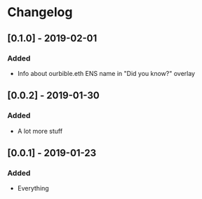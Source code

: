 # Changelog

## [0.1.0] - 2019-02-01

### Added

- Info about ourbible.eth ENS name in "Did you know?" overlay

## [0.0.2] - 2019-01-30

### Added

- A lot more stuff

## [0.0.1] - 2019-01-23

### Added

- Everything
